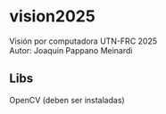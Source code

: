# vision2025
Visión por computadora UTN-FRC 2025  
Autor: Joaquin Pappano Meinardi

## Libs
OpenCV (deben ser instaladas)
